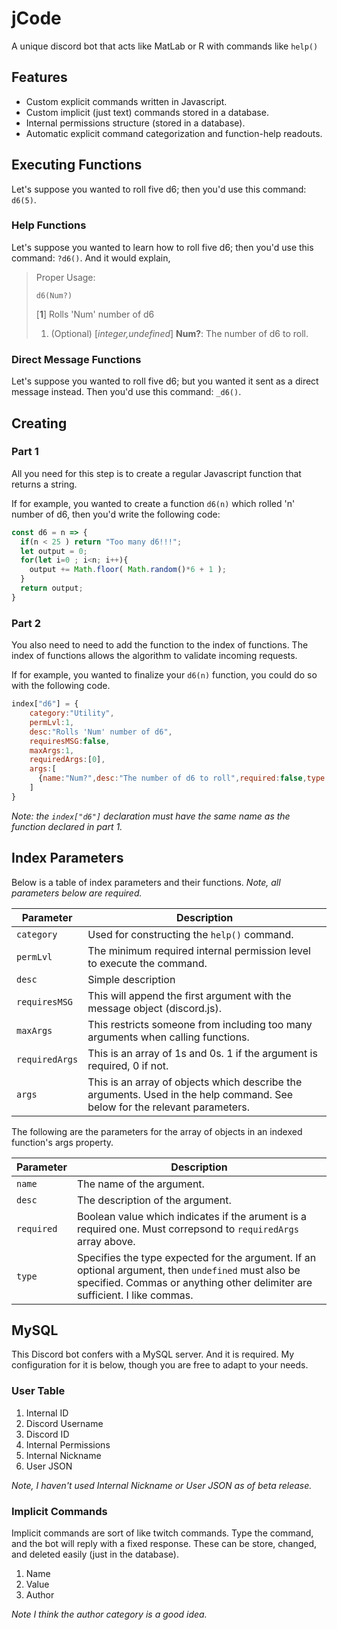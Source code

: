# jCode
A unique discord bot that acts like MatLab or R with commands like `help()`
## Features
* Custom explicit commands written in Javascript.
* Custom implicit (just text) commands stored in a database.
* Internal permissions structure (stored in a database).
* Automatic explicit command categorization and function-help readouts.
## Executing Functions
Let's suppose you wanted to roll five d6; then you'd use this command: `d6(5)`.
### Help Functions
Let's suppose you wanted to learn how to roll five d6; then you'd use this command: `?d6()`.
And it would explain,
> Proper Usage:
>
> ```d6(Num?)```
>
> [**1**] Rolls 'Num' number of d6
> 1. (Optional) [*integer,undefined*] **Num?**: The number of d6 to roll.
### Direct Message Functions
Let's suppose you wanted to roll five d6; but you wanted it sent as a direct message instead.  Then you'd use this command: `_d6()`.
## Creating 
### Part 1
All you need for this step is to create a regular Javascript function that returns a string.  

If for example, you wanted to create a function `d6(n)` which rolled 'n' number of d6, then you'd write the following code:
```javascript
const d6 = n => {
  if(n < 25 ) return "Too many d6!!!";
  let output = 0;
  for(let i=0 ; i<n; i++){
    output += Math.floor( Math.random()*6 + 1 );
  }
  return output;
}
```
### Part 2
You also need to need to add the function to the index of functions.  The index of functions allows the algorithm to validate incoming requests.

If for example, you wanted to finalize your `d6(n)` function, you could do so with the following code.
```javascript
index["d6"] = {
    category:"Utility",
    permLvl:1,
    desc:"Rolls 'Num' number of d6",
    requiresMSG:false,
    maxArgs:1,
    requiredArgs:[0],
    args:[
      {name:"Num?",desc:"The number of d6 to roll",required:false,type:"integer,undefined"}
    ]
}
```
*Note: the `index["d6"]` declaration must have the same name as the function declared in part 1.*
## Index Parameters
Below is a table of index parameters and their functions.  *Note, all parameters below are required.*

Parameter | Description
------------ | -------------
`category` | Used for constructing the `help()` command.
`permLvl` | The minimum required internal permission level to execute the command.
`desc` | Simple description
`requiresMSG` | This will append the first argument with the message object (discord.js).
`maxArgs` | This restricts someone from including too many arguments when calling functions.
`requiredArgs` | This is an array of 1s and 0s. 1 if the argument is required, 0 if not.  
`args` | This is an array of objects which describe the arguments.  Used in the help command.  See below for the relevant parameters.

The following are the parameters for the array of objects in an indexed function's args property.

Parameter | Description
------------ | -------------
`name` | The name of the argument.
`desc` | The description of the argument.
`required` | Boolean value which indicates if the arument is a required one.  Must correpsond to `requiredArgs` array above.
`type` | Specifies the type expected for the argument.  If an optional argument, then `undefined` must also be specified.  Commas or anything other delimiter are sufficient.  I like commas.

## MySQL
This Discord bot confers with a MySQL server.  And it is required.  My configuration for it is below, though you are free to adapt to your needs.
### User Table
1. Internal ID
1. Discord Username
1. Discord ID
1. Internal Permissions
1. Internal Nickname
1. User JSON

*Note, I haven't used Internal Nickname or User JSON as of beta release.*
### Implicit Commands
Implicit commands are sort of like twitch commands.  Type the command, and the bot will reply with a fixed response.  These can be store, changed, and deleted easily (just in the database).
1. Name
1. Value
1. Author

*Note I think the author category is a good idea.*
